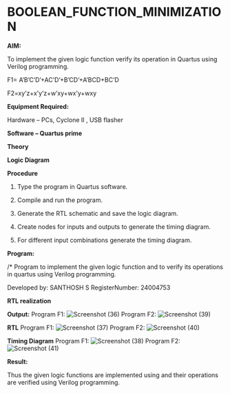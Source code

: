 # BOOLEAN_FUNCTION_MINIMIZATION

**AIM:**

To implement the given logic function verify its operation in Quartus using Verilog programming.

F1= A’B’C’D’+AC’D’+B’CD’+A’BCD+BC’D 

F2=xy’z+x’y’z+w’xy+wx’y+wxy

**Equipment Required:**

Hardware – PCs, Cyclone II , USB flasher

**Software – Quartus prime**

**Theory**

**Logic Diagram**

**Procedure**

1.	Type the program in Quartus software.

2.	Compile and run the program.

3.	Generate the RTL schematic and save the logic diagram.

4.	Create nodes for inputs and outputs to generate the timing diagram.

5.	For different input combinations generate the timing diagram.


**Program:**

/* Program to implement the given logic function and to verify its operations in quartus using Verilog programming. 

Developed by: SANTHOSH S 
RegisterNumber: 24004753


**RTL realization**

**Output:**
Program F1:
![Screenshot (36)](https://github.com/user-attachments/assets/f7cef589-ef46-4141-8df1-4a66a6e506fb)
Program F2:
![Screenshot (39)](https://github.com/user-attachments/assets/ebdb657d-5749-4f69-8708-b48003bb381f)




**RTL**
Program F1:
![Screenshot (37)](https://github.com/user-attachments/assets/1056d0c8-ee33-46e8-87db-72720b9c20f3)
Program F2:
![Screenshot (40)](https://github.com/user-attachments/assets/8e860a4b-536b-4ebf-80b9-92d06faa12fa)



**Timing Diagram**
Program F1:
![Screenshot (38)](https://github.com/user-attachments/assets/3b9967d6-4e5b-4a64-9d9a-85b6a7133e95)
Program F2:
![Screenshot (41)](https://github.com/user-attachments/assets/f15dca7e-1d3e-4c7f-8ae8-b6b4ce60174b)



**Result:**

Thus the given logic functions are implemented using and their operations are verified using Verilog programming.

